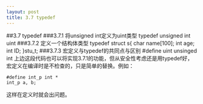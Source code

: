 ```yaml
---
layout: post
title: 3.7 typedef
---
```

##3.7 typedef
###3.7.1 将unsigned int定义为uint类型
    typedef unsigned int uint
###3.7.2 定义一个结构体类型
    typedef struct s{
        char name[100];
        int age;
        int ID;
    }stu_t;
###3.7.3 宏定义与typedef的共同点与区别
    #define uint unsinged int
上边这段代码也可以将实现3.7.1的功能，但从安全性考虑还是用typedef好，宏定义在编译时是不检查的，只是简单的替换。例如：

    #define int_p int *
    int_p a, b;

这样在定义时就会出问题。
